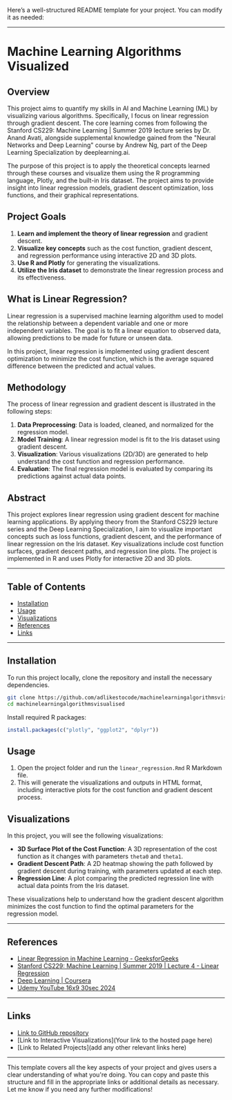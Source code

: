 Here’s a well-structured README template for your project. You can modify it as needed:

---

# Machine Learning Algorithms Visualized

## Overview

This project aims to quantify my skills in AI and Machine Learning (ML) by visualizing various algorithms. Specifically, I focus on linear regression through gradient descent. The core learning comes from following the Stanford CS229: Machine Learning | Summer 2019 lecture series by Dr. Anand Avati, alongside supplemental knowledge gained from the "Neural Networks and Deep Learning" course by Andrew Ng, part of the Deep Learning Specialization by deeplearning.ai.

The purpose of this project is to apply the theoretical concepts learned through these courses and visualize them using the R programming language, Plotly, and the built-in Iris dataset. The project aims to provide insight into linear regression models, gradient descent optimization, loss functions, and their graphical representations.

## Project Goals

1. **Learn and implement the theory of linear regression** and gradient descent.
2. **Visualize key concepts** such as the cost function, gradient descent, and regression performance using interactive 2D and 3D plots.
3. **Use R and Plotly** for generating the visualizations.
4. **Utilize the Iris dataset** to demonstrate the linear regression process and its effectiveness.

## What is Linear Regression?

Linear regression is a supervised machine learning algorithm used to model the relationship between a dependent variable and one or more independent variables. The goal is to fit a linear equation to observed data, allowing predictions to be made for future or unseen data.

In this project, linear regression is implemented using gradient descent optimization to minimize the cost function, which is the average squared difference between the predicted and actual values.

## Methodology

The process of linear regression and gradient descent is illustrated in the following steps:

1. **Data Preprocessing**: Data is loaded, cleaned, and normalized for the regression model.
2. **Model Training**: A linear regression model is fit to the Iris dataset using gradient descent.
3. **Visualization**: Various visualizations (2D/3D) are generated to help understand the cost function and regression performance.
4. **Evaluation**: The final regression model is evaluated by comparing its predictions against actual data points.

## Abstract

This project explores linear regression using gradient descent for machine learning applications. By applying theory from the Stanford CS229 lecture series and the Deep Learning Specialization, I aim to visualize important concepts such as loss functions, gradient descent, and the performance of linear regression on the Iris dataset. Key visualizations include cost function surfaces, gradient descent paths, and regression line plots. The project is implemented in R and uses Plotly for interactive 2D and 3D plots.

---

## Table of Contents

- [Installation](#installation)
- [Usage](#usage)
- [Visualizations](#visualizations)
- [References](#references)
- [Links](#links)

---

## Installation

To run this project locally, clone the repository and install the necessary dependencies.

```bash
git clone https://github.com/adlikestocode/machinelearningalgorithmsvisualised.git
cd machinelearningalgorithmsvisualised
```

Install required R packages:

```r
install.packages(c("plotly", "ggplot2", "dplyr"))
```

## Usage

1. Open the project folder and run the `linear_regression.Rmd` R Markdown file.
2. This will generate the visualizations and outputs in HTML format, including interactive plots for the cost function and gradient descent process.

## Visualizations

In this project, you will see the following visualizations:

- **3D Surface Plot of the Cost Function**: A 3D representation of the cost function as it changes with parameters `theta0` and `theta1`.
- **Gradient Descent Path**: A 2D heatmap showing the path followed by gradient descent during training, with parameters updated at each step.
- **Regression Line**: A plot comparing the predicted regression line with actual data points from the Iris dataset.

These visualizations help to understand how the gradient descent algorithm minimizes the cost function to find the optimal parameters for the regression model.

---

## References

- [Linear Regression in Machine Learning - GeeksforGeeks](https://www.geeksforgeeks.org/linear-regression-in-machine-learning/)
- [Stanford CS229: Machine Learning | Summer 2019 | Lecture 4 - Linear Regression](https://www.youtube.com/watch?v=IrH2xyvMt2c)
- [Deep Learning | Coursera](https://www.coursera.org/specializations/deep-learning)
- [Udemy YouTube 16x9 30sec 2024](https://www.udemy.com)

---

## Links

- [Link to GitHub repository](https://github.com/adlikestocode/machinelearningalgorithmsvisualised)
- [Link to Interactive Visualizations](Your link to the hosted page here)
- [Link to Related Projects](add any other relevant links here)

---

This template covers all the key aspects of your project and gives users a clear understanding of what you're doing. You can copy and paste this structure and fill in the appropriate links or additional details as necessary. Let me know if you need any further modifications!
